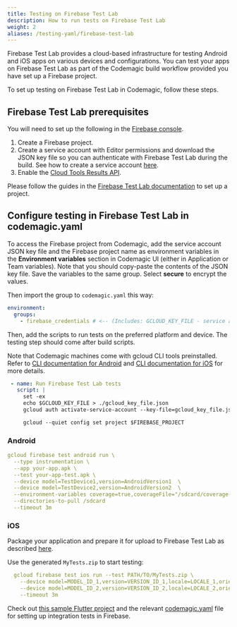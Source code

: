 ```yaml
---
title: Testing on Firebase Test Lab
description: How to run tests on Firebase Test Lab
weight: 2
aliases: /testing-yaml/firebase-test-lab
---
```


Firebase Test Lab provides a cloud-based infrastructure for testing Android and iOS apps on various devices and configurations. You can test your apps on Firebase Test Lab as part of the Codemagic build workflow provided you have set up a Firebase project.

To set up testing on Firebase Test Lab in Codemagic, follow these steps.

## Firebase Test Lab prerequisites

You will need to set up the following in the [Firebase console](https://firebase.google.com/).

1. Create a Firebase project.
2. Create a service account with Editor permissions and download the JSON key file so you can authenticate with Firebase Test Lab during the build. See how to create a service account [here](../knowledge-base/google-play-api).
3. Enable the [Cloud Tools Results API](https://console.cloud.google.com/apis/library/toolresults.googleapis.com?pli=1&project=woven-voyage-217607&folder=&organizationId=).

Please follow the guides in the [Firebase Test Lab documentation](https://firebase.google.com/docs/test-lab/?gclid=EAIaIQobChMIs5qVwqW25QIV8iCtBh3DrwyUEAAYASAAEgLFU_D_BwE) to set up a project.

## Configure testing in Firebase Test Lab in codemagic.yaml

To access the Firebase project from Codemagic, add the service account JSON key file and the Firebase project name as environment variables in the **Environment variables** section in Codemagic UI (either in Application or Team variables). Note that you should copy-paste the contents of the JSON key file. Save the variables to the same group. Select **secure** to encrypt the values. 

Then import the group to `codemagic.yaml` this way:

```yaml
environment:
  groups:
    - firebase_credentials # <-- (Includes: GCLOUD_KEY_FILE - service account JSON key file, FIREBASE_PROJECT - your Firebase Project ID)
```
Then, add the scripts to run tests on the preferred platform and device. The testing step should come after build scripts.

Note that Codemagic machines come with gcloud CLI tools preinstalled. Refer to [CLI documentation for Android](https://firebase.google.com/docs/test-lab/android/command-line) and [CLI documentation for iOS](https://firebase.google.com/docs/test-lab/ios/command-line) for more details.

```yaml
 - name: Run Firebase Test Lab tests
   script: |
     set -ex
     echo $GCLOUD_KEY_FILE > ./gcloud_key_file.json
     gcloud auth activate-service-account --key-file=gcloud_key_file.json

     gcloud --quiet config set project $FIREBASE_PROJECT
```

### Android
```yaml
gcloud firebase test android run \
  --type instrumentation \
  --app your-app.apk \
  --test your-app-test.apk \
  --device model=TestDevice1,version=AndroidVersion1  \
  --device model=TestDevice2,version=AndroidVersion2  \
  --environment-variables coverage=true,coverageFile="/sdcard/coverage.ec" \
  --directories-to-pull /sdcard
  --timeout 3m
```

### iOS

Package your application and prepare it for upload to Firebase Test Lab as described [here](https://firebase.google.com/docs/test-lab/ios/run-xctest#package-app).

Use the generated `MyTests.zip` to start testing:

```yaml
  gcloud firebase test ios run --test PATH/TO/MyTests.zip \
    --device model=MODEL_ID_1,version=VERSION_ID_1,locale=LOCALE_1,orientation=ORIENTATION_1 \
    --device model=MODEL_ID_2,version=VERSION_ID_2,locale=LOCALE_2,orientation=ORIENTATION_2
    --timeout 3m
```

Check out [this sample Flutter project](https://github.com/codemagic-ci-cd/codemagic-sample-projects/tree/main/flutter/flutter-integration-tests-demo-project) and the relevant [codemagic.yaml](https://github.com/codemagic-ci-cd/codemagic-sample-projects/blob/main/flutter/flutter-integration-tests-demo-project/codemagic.yaml) file for setting up integration tests in Firebase.
